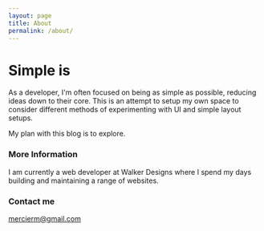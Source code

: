```yaml
---
layout: page
title: About
permalink: /about/
---
```


# Simple is

As a developer, I'm often focused on being as simple as possible, reducing ideas down to their core. This is an attempt to setup my own space to consider different methods of experimenting with UI and simple layout setups. 

My plan with this blog is to explore. 

### More Information

I am currently a web developer at Walker Designs where I spend my days building and maintaining a range of websites. 
### Contact me

[mercierm@gmail.com](mailto:mercierm@gmail.com)
